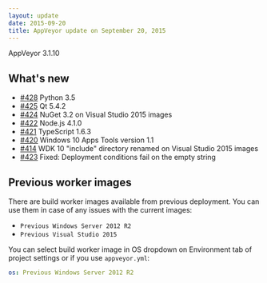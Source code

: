 ```yaml
---
layout: update
date: 2015-09-20
title: AppVeyor update on September 20, 2015
---
```


AppVeyor 3.1.10

## What's new

* [#428](https://github.com/appveyor/ci/issues/428) Python 3.5
* [#425](https://github.com/appveyor/ci/issues/425) Qt 5.4.2
* [#424](https://github.com/appveyor/ci/issues/424) NuGet 3.2 on Visual Studio 2015 images
* [#422](https://github.com/appveyor/ci/issues/422) Node.js 4.1.0
* [#421](https://github.com/appveyor/ci/issues/421) TypeScript 1.6.3
* [#420](https://github.com/appveyor/ci/issues/420) Windows 10 Apps Tools version 1.1
* [#414](https://github.com/appveyor/ci/issues/414) WDK 10 "include" directory renamed on Visual Studio 2015 images
* [#423](https://github.com/appveyor/ci/issues/423) Fixed: Deployment conditions fail on the empty string

## Previous worker images

There are build worker images available from previous deployment. You can use them in case of any issues with the current images:

* `Previous Windows Server 2012 R2`
* `Previous Visual Studio 2015`

You can select build worker image in OS dropdown on Environment tab of project settings or if you use `appveyor.yml`:

```yaml
os: Previous Windows Server 2012 R2
```
